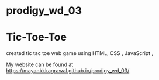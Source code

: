 # prodigy_wd_03
# Tic-Toe-Toe 
created tic tac toe web game using HTML, CSS , JavaScript ,

My website can be found at https://mayankkkagrawal.github.io/prodigy_wd_03/
